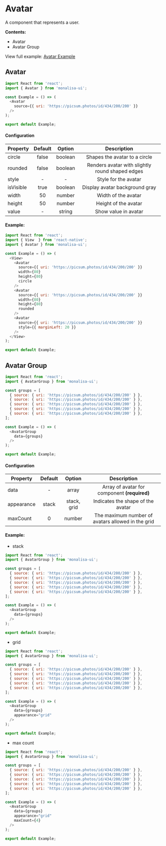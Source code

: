 # Avatar

A component that represents a user.

**Contents:**
- Avatar
- Avatar Group

View full example: [Avatar Example](https://github.com/tuantvk/monalisa-ui/blob/master/example/Avatar/index.js)

## Avatar

```javascript
import React from 'react';
import { Avatar } from 'monalisa-ui';

const Example = () => (
  <Avatar
    source={{ uri: 'https://picsum.photos/id/434/200/200' }}
  />
);

export default Example;
```

#### Configuration

| Property      | Default       | Option    | Description  |
| ------------- |:-------------:|:---------:|:------------:|
| circle        | false         | boolean   | Shapes the avatar to a circle |
| rounded       | false         | boolean   | Renders avatar with slightly round shaped edges |
| style         | -             | -         | Style for the avatar |
| isVisible     | true          | boolean   | Display avatar background gray |
| width         | 50            | number    | Width of the avatar |
| height        | 50            | number    | Height of the avatar |
| value         | -             | string    | Show value in avatar |


#### Example:

```javascript
import React from 'react';
import { View  } from 'react-native';
import { Avatar } from 'monalisa-ui';

const Example = () => (
  <View>
    <Avatar
      source={{ uri: 'https://picsum.photos/id/434/200/200' }}
      width={80}
      height={80}
      circle
    />
    <Avatar
      source={{ uri: 'https://picsum.photos/id/434/200/200' }}
      width={80}
      height={80}
      rounded
    />
    <Avatar
      source={{ uri: 'https://picsum.photos/id/434/200/200' }}
      style={{ marginLeft: 20 }}
    />
  </View>
);

export default Example;
```

## Avatar Group

```javascript
import React from 'react';
import { AvatarGroup } from 'monalisa-ui';

const groups = [
  { source: { uri: 'https://picsum.photos/id/434/200/200' } },
  { source: { uri: 'https://picsum.photos/id/434/200/200' } },
  { source: { uri: 'https://picsum.photos/id/434/200/200' } },
  { source: { uri: 'https://picsum.photos/id/434/200/200' } },
  { source: { uri: 'https://picsum.photos/id/434/200/200' } },
];

const Example = () => (
  <AvatarGroup
    data={groups}
  />
);

export default Example;
```

#### Configuration

| Property      | Default       | Option      | Description  |
| ------------- |:-------------:|:-----------:|:------------:|
| data          | -             | array       | Array of avatar for component **(required)** |
| appearance    | stack         | stack, grid | Indicates the shape of the avatar |
| maxCount      | 0             | number      | The maximum number of avatars allowed in the grid |


#### Example:

- stack

```javascript
import React from 'react';
import { AvatarGroup } from 'monalisa-ui';

const groups = [
  { source: { uri: 'https://picsum.photos/id/434/200/200' } },
  { source: { uri: 'https://picsum.photos/id/434/200/200' } },
  { source: { uri: 'https://picsum.photos/id/434/200/200' } },
  { source: { uri: 'https://picsum.photos/id/434/200/200' } },
  { source: { uri: 'https://picsum.photos/id/434/200/200' } },
];

const Example = () => (
  <AvatarGroup
    data={groups}
  />
);

export default Example;
```

- grid

```javascript
import React from 'react';
import { AvatarGroup } from 'monalisa-ui';

const groups = [
  { source: { uri: 'https://picsum.photos/id/434/200/200' } },
  { source: { uri: 'https://picsum.photos/id/434/200/200' } },
  { source: { uri: 'https://picsum.photos/id/434/200/200' } },
  { source: { uri: 'https://picsum.photos/id/434/200/200' } },
  { source: { uri: 'https://picsum.photos/id/434/200/200' } },
];

const Example = () => (
  <AvatarGroup
    data={groups}
    appearance="grid"
  />
);

export default Example;
```

- max count

```javascript
import React from 'react';
import { AvatarGroup } from 'monalisa-ui';

const groups = [
  { source: { uri: 'https://picsum.photos/id/434/200/200' } },
  { source: { uri: 'https://picsum.photos/id/434/200/200' } },
  { source: { uri: 'https://picsum.photos/id/434/200/200' } },
  { source: { uri: 'https://picsum.photos/id/434/200/200' } },
  { source: { uri: 'https://picsum.photos/id/434/200/200' } },
];

const Example = () => (
  <AvatarGroup
    data={groups}
    appearance="grid"
    maxCount={4}
  />
);

export default Example;
```